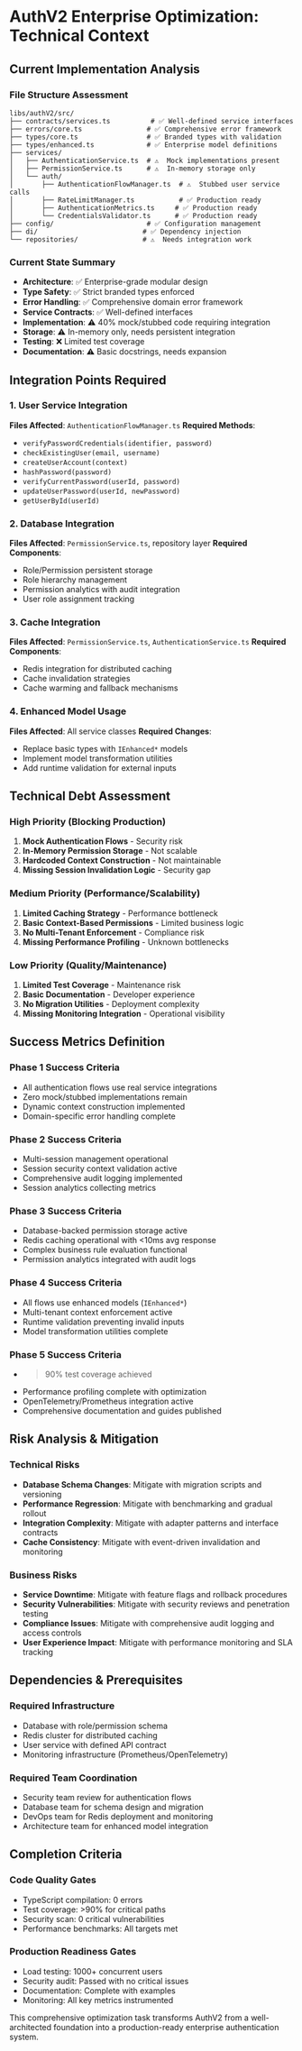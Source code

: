 # AuthV2 Enterprise Optimization: Technical Context

## Current Implementation Analysis

### File Structure Assessment

```
libs/authV2/src/
├── contracts/services.ts          # ✅ Well-defined service interfaces
├── errors/core.ts                # ✅ Comprehensive error framework
├── types/core.ts                 # ✅ Branded types with validation
├── types/enhanced.ts             # ✅ Enterprise model definitions
├── services/
│   ├── AuthenticationService.ts  # ⚠️  Mock implementations present
│   ├── PermissionService.ts      # ⚠️  In-memory storage only
│   └── auth/
│       ├── AuthenticationFlowManager.ts  # ⚠️  Stubbed user service calls
│       ├── RateLimitManager.ts           # ✅ Production ready
│       ├── AuthenticationMetrics.ts     # ✅ Production ready
│       └── CredentialsValidator.ts      # ✅ Production ready
├── config/                       # ✅ Configuration management
├── di/                          # ✅ Dependency injection
└── repositories/                # ⚠️  Needs integration work
```

### Current State Summary

- **Architecture**: ✅ Enterprise-grade modular design
- **Type Safety**: ✅ Strict branded types enforced
- **Error Handling**: ✅ Comprehensive domain error framework
- **Service Contracts**: ✅ Well-defined interfaces
- **Implementation**: ⚠️ 40% mock/stubbed code requiring integration
- **Storage**: ⚠️ In-memory only, needs persistent integration
- **Testing**: ❌ Limited test coverage
- **Documentation**: ⚠️ Basic docstrings, needs expansion

## Integration Points Required

### 1. User Service Integration

**Files Affected**: `AuthenticationFlowManager.ts`
**Required Methods**:

- `verifyPasswordCredentials(identifier, password)`
- `checkExistingUser(email, username)`
- `createUserAccount(context)`
- `hashPassword(password)`
- `verifyCurrentPassword(userId, password)`
- `updateUserPassword(userId, newPassword)`
- `getUserById(userId)`

### 2. Database Integration

**Files Affected**: `PermissionService.ts`, repository layer
**Required Components**:

- Role/Permission persistent storage
- Role hierarchy management
- Permission analytics with audit integration
- User role assignment tracking

### 3. Cache Integration

**Files Affected**: `PermissionService.ts`, `AuthenticationService.ts`
**Required Components**:

- Redis integration for distributed caching
- Cache invalidation strategies
- Cache warming and fallback mechanisms

### 4. Enhanced Model Usage

**Files Affected**: All service classes
**Required Changes**:

- Replace basic types with `IEnhanced*` models
- Implement model transformation utilities
- Add runtime validation for external inputs

## Technical Debt Assessment

### High Priority (Blocking Production)

1. **Mock Authentication Flows** - Security risk
2. **In-Memory Permission Storage** - Not scalable
3. **Hardcoded Context Construction** - Not maintainable
4. **Missing Session Invalidation Logic** - Security gap

### Medium Priority (Performance/Scalability)

1. **Limited Caching Strategy** - Performance bottleneck
2. **Basic Context-Based Permissions** - Limited business logic
3. **No Multi-Tenant Enforcement** - Compliance risk
4. **Missing Performance Profiling** - Unknown bottlenecks

### Low Priority (Quality/Maintenance)

1. **Limited Test Coverage** - Maintenance risk
2. **Basic Documentation** - Developer experience
3. **No Migration Utilities** - Deployment complexity
4. **Missing Monitoring Integration** - Operational visibility

## Success Metrics Definition

### Phase 1 Success Criteria

- All authentication flows use real service integrations
- Zero mock/stubbed implementations remain
- Dynamic context construction implemented
- Domain-specific error handling complete

### Phase 2 Success Criteria

- Multi-session management operational
- Session security context validation active
- Comprehensive audit logging implemented
- Session analytics collecting metrics

### Phase 3 Success Criteria

- Database-backed permission storage active
- Redis caching operational with <10ms avg response
- Complex business rule evaluation functional
- Permission analytics integrated with audit logs

### Phase 4 Success Criteria

- All flows use enhanced models (`IEnhanced*`)
- Multi-tenant context enforcement active
- Runtime validation preventing invalid inputs
- Model transformation utilities complete

### Phase 5 Success Criteria

- > 90% test coverage achieved
- Performance profiling complete with optimization
- OpenTelemetry/Prometheus integration active
- Comprehensive documentation and guides published

## Risk Analysis & Mitigation

### Technical Risks

- **Database Schema Changes**: Mitigate with migration scripts and versioning
- **Performance Regression**: Mitigate with benchmarking and gradual rollout
- **Integration Complexity**: Mitigate with adapter patterns and interface contracts
- **Cache Consistency**: Mitigate with event-driven invalidation and monitoring

### Business Risks

- **Service Downtime**: Mitigate with feature flags and rollback procedures
- **Security Vulnerabilities**: Mitigate with security reviews and penetration testing
- **Compliance Issues**: Mitigate with comprehensive audit logging and access controls
- **User Experience Impact**: Mitigate with performance monitoring and SLA tracking

## Dependencies & Prerequisites

### Required Infrastructure

- Database with role/permission schema
- Redis cluster for distributed caching
- User service with defined API contract
- Monitoring infrastructure (Prometheus/OpenTelemetry)

### Required Team Coordination

- Security team review for authentication flows
- Database team for schema design and migration
- DevOps team for Redis deployment and monitoring
- Architecture team for enhanced model integration

## Completion Criteria

### Code Quality Gates

- TypeScript compilation: 0 errors
- Test coverage: >90% for critical paths
- Security scan: 0 critical vulnerabilities
- Performance benchmarks: All targets met

### Production Readiness Gates

- Load testing: 1000+ concurrent users
- Security audit: Passed with no critical issues
- Documentation: Complete with examples
- Monitoring: All key metrics instrumented

This comprehensive optimization task transforms AuthV2 from a well-architected foundation into a production-ready enterprise authentication system.
